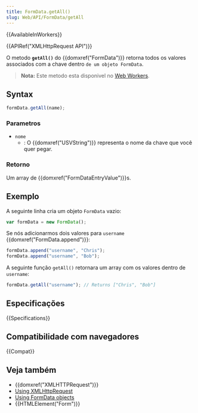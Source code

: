 ```yaml
---
title: FormData.getAll()
slug: Web/API/FormData/getAll
---
```


{{AvailableInWorkers}}

{{APIRef("XMLHttpRequest API")}}

O metodo **`getAll()`** do {{domxref("FormData")}} retorna todos os valores associados com a chave dentro `de um objeto FormData`.

> **Nota:** Este metodo esta disponivel no [Web Workers](/pt-BR/docs/Web/API/Web_Workers_API).

## Syntax

```js
formData.getAll(name);
```

### Parametros

- `nome`
  - : O {{domxref("USVString")}} representa o nome da chave que você quer pegar.

### Retorno

Um array de {{domxref("FormDataEntryValue")}}s.

## Exemplo

A seguinte linha cria um objeto `FormData` vazio:

```js
var formData = new FormData();
```

Se nós adicionarmos dois valores para `username` {{domxref("FormData.append")}}:

```js
formData.append("username", "Chris");
formData.append("username", "Bob");
```

A seguinte função `getAll()` retornara um array com os valores dentro de `username`:

```js
formData.getAll("username"); // Returns ["Chris", "Bob"]
```

## Especificações

{{Specifications}}

## Compatibilidade com navegadores

{{Compat}}

## Veja também

- {{domxref("XMLHTTPRequest")}}
- [Using XMLHttpRequest](/pt-BR/docs/DOM/XMLHttpRequest/Using_XMLHttpRequest)
- [Using FormData objects](/pt-BR/docs/DOM/XMLHttpRequest/FormData/Using_FormData_Objects)
- {{HTMLElement("Form")}}
